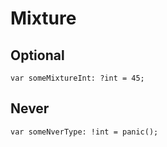 # Mixture

## Optional
```
var someMixtureInt: ?int = 45;
```

## Never
```
var someNverType: !int = panic();
```
